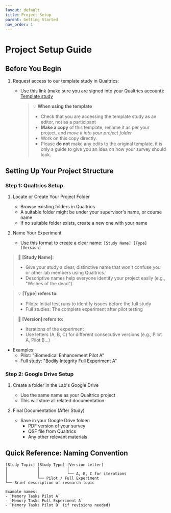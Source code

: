 ```yaml
---
layout: default
title: Project Setup
parent: Getting Started
nav_order: 1
---
```


# Project Setup Guide

## Before You Begin
1. Request access to our template study in Qualtrics:
   - Use this link (make sure you are signed into your Qualtrics account): [Template study](https://practicalethics.eu.qualtrics.com/survey-builder/SV_cO6I4XAlvNnQPaK/edit)

     > 💡 **When using the template**
     >  - Check that you are accessing the template study as an editor, not as a participant
     >  - **Make a copy** of this template, rename it as per your project, and *move it into your project folder*
     >  - Work on this copy directly.
     >  - Please **do not** make any edits to the original template, it is only a guide to give you an idea on how your survey should look.
    
## Setting Up Your Project Structure

### Step 1: Qualtrics Setup
1. Locate or Create Your Project Folder
   - Browse existing folders in Qualtrics
   - A suitable folder might be under your supervisor's name, or course name
   - If no suitable folder exists, create a new one with your name
   
2. Name Your Experiment
   - Use this format to create a clear name: `[Study Name] [Type] [Version]`

 > 📛 **[Study Name]:**
 > - Give your study a clear, distinctive name that won't confuse you or other lab members using Qualtrics.
 > - Descriptive names help everyone identify your project easily (e.g., "Wishes of the dead").
  
   > 💡 **[Type] refers to:**
   > - Pilots: Initial test runs to identify issues before the full study
   > - Full studies: The complete experiment after pilot testing
   
   > 📝 **[Version] refers to:**
   > - Iterations of the experiment
   > - Use letters (A, B, C) for different consecutive versions (e.g., Pilot A, Pilot B...)
   
   - Examples:
     - Pilot: "Biomedical Enhancement Pilot A"
     - Full study: "Bodily Integrity Full Experiment A"


### Step 2: Google Drive Setup
1. Create a folder in the Lab's Google Drive
   - Use the same name as your Qualtrics project
   - This will store all related documentation

2. Final Documentation (After Study)
   - Save in your Google Drive folder:
     - PDF version of your survey
     - QSF file from Qualtrics
     - Any other relevant materials

## Quick Reference: Naming Convention
```text
[Study Topic] [Study Type] [Version Letter]
│             │            │
│             │            └── A, B, C for iterations
│             └── Pilot / Full Experiment
└── Brief description of research topic

Example names:
- `Memory Tasks Pilot A`
- `Memory Tasks Full Experiment A`
- `Memory Tasks Pilot B` (if revisions needed)

